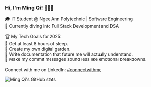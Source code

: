 ### Hi, I'm Ming Qi! 🌷🚀😆

🎓 IT Student @ Ngee Ann Polytechnic | Software Engineering<br>
💭 Currently diving into Full Stack Development and DSA<br><br>
🏆 My Tech Goals for 2025:<br>
🔹 Get at least 8 hours of sleep.<br>
🔹 Create my own digital garden.<br>
🔹 Write documentation that future me will actually understand.<br>
🔹 Make my commit messages sound less like emotional breakdowns.<br><br>
Connect with me on LinkedIn: <a href="https://www.linkedin.com/in/law-ming-qi/" target="_blank">#connectwithme</a><br>

 
![Ming Qi's GitHub stats](https://github-readme-stats.vercel.app/api?username=lawmingqi&show_icons=true&bg_color=b38bff&text_color=000000&title_color=ffffff&icon_color=ffffff)
